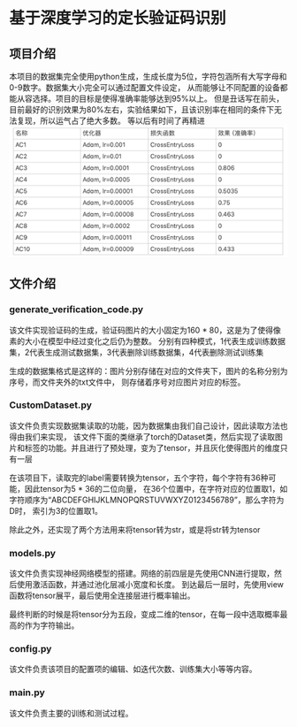 # 基于深度学习的定长验证码识别
## 项目介绍
本项目的数据集完全使用python生成，生成长度为5位，字符包涵所有大写字母和0-9数字。数据集大小完全可以通过配置文件设定，
从而能够让不同配置的设备都能从容选择。项目的目标是使得准确率能够达到95%以上。
但是丑话写在前头，目前最好的识别效果为80%左右，实验结果如下，且该识别率在相同的条件下无法复现，所以运气占了绝大多数。
等以后有时间了再精进
![img.png](img.png)
## 文件介绍
### generate_verification_code.py
该文件实现验证码的生成，验证码图片的大小固定为160 * 80，这是为了使得像素的大小在模型中经过变化之后仍为整数。
分别有四种模式，1代表生成训练数据集，2代表生成测试数据集，3代表删除训练数据集，4代表删除测试训练集

生成的数据集格式是这样的：图片分别存储在对应的文件夹下，图片的名称分别为序号，而文件夹外的txt文件中，
则存储着序号对应图片对应的标签。

### CustomDataset.py
该文件负责实现数据集读取的功能，因为数据集由我们自己设计，因此读取方法也得由我们来实现，
该文件下面的类继承了torch的Dataset类，然后实现了读取图片和标签的功能。并且进行了预处理，变为了tensor，并且灰化使得图片的维度只有一层

在该项目下，读取完的label需要转换为tensor，五个字符，每个字符有36种可能，因此tensor为5 * 36的二位向量，
在36个位置中，在字符对应的位置取1，如字符顺序为“ABCDEFGHIJKLMNOPQRSTUVWXYZ0123456789”，那么字符为D时，
索引为3的位置取1。

除此之外，还实现了两个方法用来将tensor转为str，或是将str转为tensor

### models.py
该文件负责实现神经网络模型的搭建。网络的前四层是先使用CNN进行提取，然后使用激活函数，并通过池化层减小宽度和长度。
到达最后一层时，先使用view函数将tensor展平，最后使用全连接层进行概率输出。

最终判断的时候是将tensor分为五段，变成二维的tensor，在每一段中选取概率最高的作为字符输出。

### config.py
该文件负责该项目的配置项的编辑、如迭代次数、训练集大小等等内容。

### __main__.py
该文件负责主要的训练和测试过程。